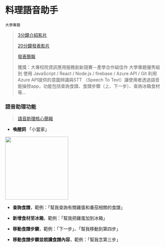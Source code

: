 # 料理語音助手
`大學專題`
> [3分鐘介紹影片](https://youtu.be/6bVTywDfLlc)
> 
> [20分鐘發表影片](https://youtu.be/i9l10Vul5vE)
> 
> [發表簡報](https://www.canva.com/design/DAFA1QeFe8Q/r6cTEmHgfaZfmDAmDDqmaQ/edit?utm_content=DAFA1QeFe8Q&utm_campaign=designshare&utm_medium=link2&utm_source=sharebutton)
>
> 獲獎：大專校院資訊應用服務創新競賽－產學合作組佳作
大學專題優秀組別
使用 JavaScript / React / Node.js / firebase / Azure API / Git
利用Azure API提供的意圖辨識與STT （Speech To Text）讓使用者透過語音能操控app，功能包括查詢食譜、食譜步驟（上、下一步）、查詢冰箱食材等…


### 語音助理功能
> [語音助理核心簡報](https://www.canva.com/design/DAFBH68Oe58/D9iVDsDLwDds9g_Goq7FiQ/edit?utm_content=DAFBH68Oe58&utm_campaign=designshare&utm_medium=link2&utm_source=sharebutton)

- **喚醒詞** 「小當家」
<img src="https://user-images.githubusercontent.com/59163273/171298201-ea563ae0-696b-46be-9e7b-96314ef927a2.png" width="200">

- **查詢食譜**，範例：「幫我查詢有關雞蛋和番茄相關的食譜」

- **新增食材至冰箱**，範例：「幫我把雞蛋加到冰箱」
- **移動食譜步驟**，範例：「下一步」、「幫我移動到第四步」
- **移動食譜步驟並朗讀食譜內容**，範例：「幫我念第三步」
